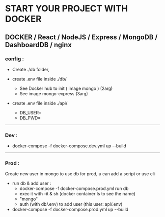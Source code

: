 # START YOUR PROJECT WITH DOCKER

## DOCKER / React / NodeJS / Express / MongoDB / DashboardDB / nginx

### config :

- Create ./db folder,
- create .env file inside ./db/
  - See Docker hub to init ( image mongo ) (2arg)
  - See image mongo-express (3arg)

- create .env file inside ./api/
  - DB_USER=
  - DB_PWD=

***

### Dev :

- docker-compose -f docker-compose.dev.yml up --build

***

### Prod :

Create new user in mongo to use db for prod, u can add a script or use cli
- run db & add user : 
  - docker-compose -f docker-compose.prod.yml run db
  - exec it with -it & sh (docker container ls to see the name)
  - "mongo" 
  - auth (with db/.env) to add user (this user: api/.env)
- docker-compose -f docker-compose.prod.yml up --build
